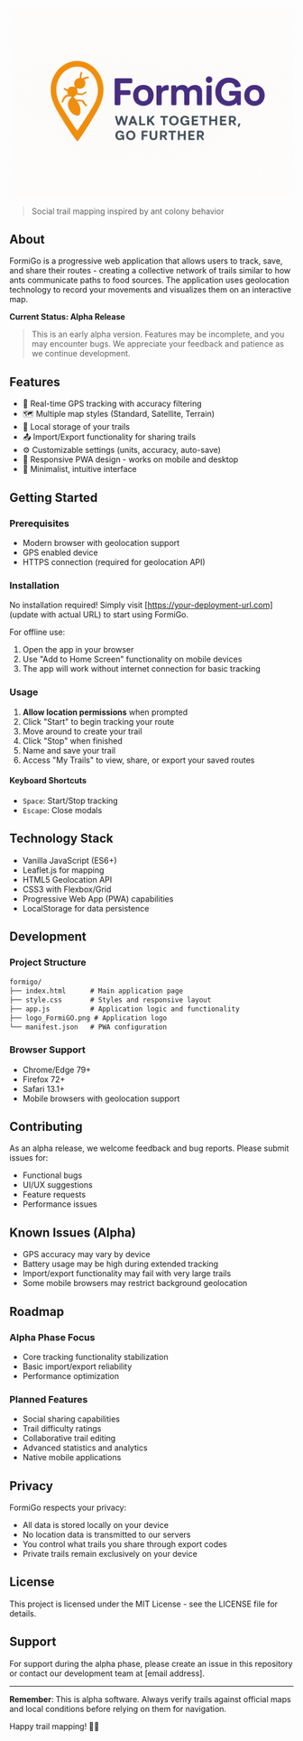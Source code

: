 ![FormiGo Logo](logo_FormiGO.png)

> Social trail mapping inspired by ant colony behavior

## About

FormiGo is a progressive web application that allows users to track, save, and share their routes - creating a collective network of trails similar to how ants communicate paths to food sources. The application uses geolocation technology to record your movements and visualizes them on an interactive map.

**Current Status: Alpha Release**
> This is an early alpha version. Features may be incomplete, and you may encounter bugs. We appreciate your feedback and patience as we continue development.

## Features

- 📍 Real-time GPS tracking with accuracy filtering
- 🗺️ Multiple map styles (Standard, Satellite, Terrain)
- 💾 Local storage of your trails
- 📤 Import/Export functionality for sharing trails
- ⚙️ Customizable settings (units, accuracy, auto-save)
- 📱 Responsive PWA design - works on mobile and desktop
- 🎨 Minimalist, intuitive interface

## Getting Started

### Prerequisites

- Modern browser with geolocation support
- GPS enabled device
- HTTPS connection (required for geolocation API)

### Installation

No installation required! Simply visit [https://your-deployment-url.com] (update with actual URL) to start using FormiGo.

For offline use:
1. Open the app in your browser
2. Use "Add to Home Screen" functionality on mobile devices
3. The app will work without internet connection for basic tracking

### Usage

1. **Allow location permissions** when prompted
2. Click "Start" to begin tracking your route
3. Move around to create your trail
4. Click "Stop" when finished
5. Name and save your trail
6. Access "My Trails" to view, share, or export your saved routes

#### Keyboard Shortcuts
- `Space`: Start/Stop tracking
- `Escape`: Close modals

## Technology Stack

- Vanilla JavaScript (ES6+)
- Leaflet.js for mapping
- HTML5 Geolocation API
- CSS3 with Flexbox/Grid
- Progressive Web App (PWA) capabilities
- LocalStorage for data persistence

## Development

### Project Structure
```
formigo/
├── index.html      # Main application page
├── style.css       # Styles and responsive layout
├── app.js          # Application logic and functionality
├── logo_FormiGO.png # Application logo
└── manifest.json   # PWA configuration
```

### Browser Support

- Chrome/Edge 79+
- Firefox 72+
- Safari 13.1+
- Mobile browsers with geolocation support

## Contributing

As an alpha release, we welcome feedback and bug reports. Please submit issues for:

- Functional bugs
- UI/UX suggestions
- Feature requests
- Performance issues

## Known Issues (Alpha)

- GPS accuracy may vary by device
- Battery usage may be high during extended tracking
- Import/export functionality may fail with very large trails
- Some mobile browsers may restrict background geolocation

## Roadmap

### Alpha Phase Focus
- Core tracking functionality stabilization
- Basic import/export reliability
- Performance optimization

### Planned Features
- Social sharing capabilities
- Trail difficulty ratings
- Collaborative trail editing
- Advanced statistics and analytics
- Native mobile applications

## Privacy

FormiGo respects your privacy:
- All data is stored locally on your device
- No location data is transmitted to our servers
- You control what trails you share through export codes
- Private trails remain exclusively on your device

## License

This project is licensed under the MIT License - see the LICENSE file for details.

## Support

For support during the alpha phase, please create an issue in this repository or contact our development team at [email address].

---

**Remember**: This is alpha software. Always verify trails against official maps and local conditions before relying on them for navigation.

Happy trail mapping! 🐜✨

